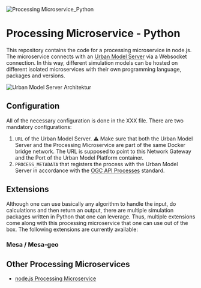 
![Processing Microservice_Python](https://github.com/citysciencelab/processing-microservice-python/assets/61881523/42433e4c-c2ad-47cc-89fd-383f4a26c0c0)

# Processing Microservice - Python
This repository contains the code for a processing microservice in node.js. The microservice connects with an [Urban Model Server](https://github.com/citysciencelab/urban-model-server) via a Websocket connection. In this way, different simulation models can be hosted on different isolated microservices with their own programming language, packages and versions. 

![Urban Model Server Architektur](https://github.com/citysciencelab/processing-microservice-nodejs/assets/61881523/8abef56c-ba3c-4e0a-a340-7f8856b4562a)


## Configuration
All of the necessary configuration is done in the XXX file. There are two mandatory configurations:
1. ```URL``` of the Urban Model Server. ⚠️ Make sure that both the Urban Model Server and the Processing Microservice are part of the same Docker bridge network. The URL is supposed to point to this Network Gateway and the Port of the Urban Model Platform container. 
2. ```PROCESS_METADATA``` that registers the process with the Urban Model Server in accordance with the [OGC API Processes](https://docs.ogc.org/is/18-062r2/18-062r2.html) standard. 

## Extensions
Although one can use basically any algorithm to handle the input, do calculations and then return an output, there are multiple simulation packages written in Python that one can leverage. Thus, multiple extensions come along with this processing microservice that one can use out of the box. The following extensions are currently available: 

### Mesa / Mesa-geo


## Other Processing Microservices
- [node.js Processing Microservice]([https://insightmaker.com/](https://github.com/citysciencelab/processing-microservice-nodejs/)https://github.com/citysciencelab/processing-microservice-nodejs/)
